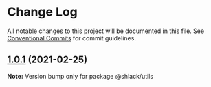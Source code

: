 # Change Log

All notable changes to this project will be documented in this file.
See [Conventional Commits](https://conventionalcommits.org) for commit guidelines.

## [1.0.1](https://github.com/shubhamdeodia/ts-js-monorepos/compare/v1.0.0...v1.0.1) (2021-02-25)

**Note:** Version bump only for package @shlack/utils
